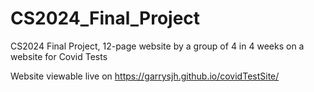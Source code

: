 # CS2024_Final_Project
CS2024 Final Project, 12-page website by a group of 4 in 4 weeks on a website for Covid Tests

Website viewable live on https://garrysjh.github.io/covidTestSite/

